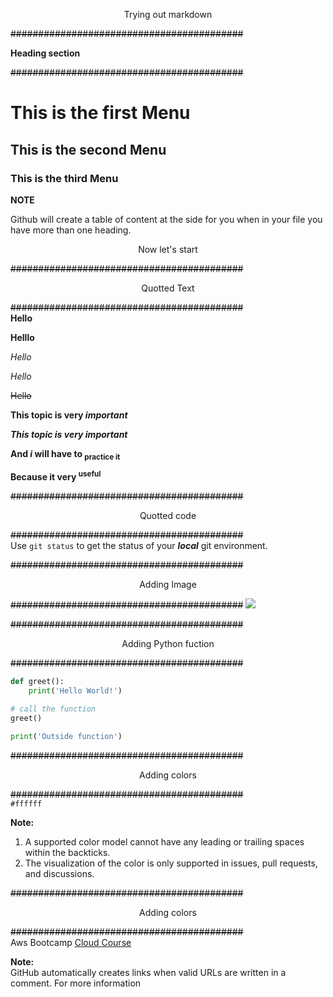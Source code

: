 <p style="text-align: center;">Trying out markdown</p>      

~~##########################################~~

**Heading section**

~~##########################################~~
# This is the first Menu
## This is the second Menu
### This is the third Menu
**NOTE**

Github will create a table of content at the side for you when in your file you have more than one heading.
<p style="text-align: center;">Now let's start</p>

~~##########################################~~

<p style="text-align:center;">Quotted Text</p>

~~##########################################~~  
**Hello** 

__Helllo__

*Hello*

_Hello_

~~Hello~~

**This topic is very _important_**

***This topic is very _important_***

**And _i_ will have to <sub>practice it</sub>**

**Because it very <sup>useful</sub>**

~~##########################################~~

<p style="text-align:center;">Quotted code</p>

~~##########################################~~  
Use `git status` to get the status of your ___local___ git environment.


~~##########################################~~

<p style="text-align:center;">Adding Image</p>

~~##########################################~~
<img src="https://www.programiz.com/sites/tutorial2program/files/working-of-function-python.png">

~~##########################################~~

<p style="text-align:center;">Adding Python fuction</p>

~~##########################################~~
```python
def greet():
    print('Hello World!')

# call the function
greet()

print('Outside function')
```

~~##########################################~~

<p style="text-align:center;">Adding colors</p>

~~##########################################~~  
`#ffffff` 

**Note:**    
1. A supported color model cannot have any leading or trailing spaces within the backticks.
1. The visualization of the color is only supported in issues, pull requests, and discussions.

~~##########################################~~
<p style="text-align:center;">Adding colors</p>     

~~##########################################~~  
Aws Bootcamp [Cloud Course](https://www.youtube.com/watch?v=zA8guDqfv40&t=1s)

**Note:**  
GitHub automatically creates links when valid URLs are written in a comment. For more information